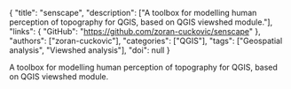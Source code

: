 {
  "title": "senscape",
  "description": ["A toolbox for modelling human perception of topography for QGIS, based on QGIS viewshed module."],
  "links": {
    "GitHub": "https://github.com/zoran-cuckovic/senscape"
  },
  "authors": ["zoran-cuckovic"],
  "categories": ["QGIS"],
  "tags": ["Geospatial analysis", "Viewshed analysis"],
  "doi": null
}

<!-- Generated by csv2md.R – do not edit by hand -->

A toolbox for modelling human perception of topography for QGIS, based on QGIS viewshed module.